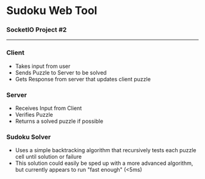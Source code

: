 # Sudoku Web Tool
### SocketIO Project #2
---

### Client
* Takes input from user
* Sends Puzzle to Server to be solved
* Gets Response from server that updates client puzzle

### Server
* Receives Input from Client
* Verifies Puzzle
* Returns a solved puzzle if possible

### Sudoku Solver
* Uses a simple backtracking algorithm that recursively tests each puzzle cell until solution or failure
* This solution could easily be sped up with a more advanced algorithm, but currently appears to run "fast enough" (<5ms)

